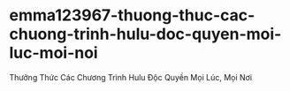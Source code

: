 # emma123967-thuong-thuc-cac-chuong-trinh-hulu-doc-quyen-moi-luc-moi-noi
Thưởng Thức Các Chương Trình Hulu Độc Quyền Mọi Lúc, Mọi Nơi
